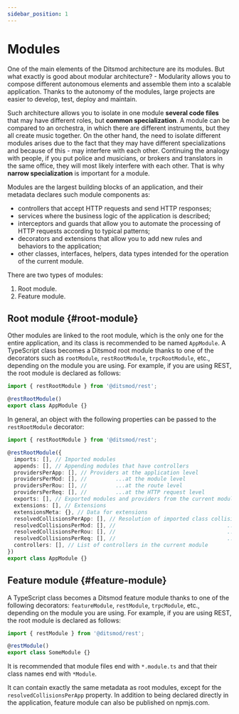 ```yaml
---
sidebar_position: 1
---
```


# Modules

One of the main elements of the Ditsmod architecture are its modules. But what exactly is good about modular architecture? - Modularity allows you to compose different autonomous elements and assemble them into a scalable application. Thanks to the autonomy of the modules, large projects are easier to develop, test, deploy and maintain.

Such architecture allows you to isolate in one module **several code files** that may have different roles, but **common specialization**. A module can be compared to an orchestra, in which there are different instruments, but they all create music together. On the other hand, the need to isolate different modules arises due to the fact that they may have different specializations and because of this - may interfere with each other. Continuing the analogy with people, if you put police and musicians, or brokers and translators in the same office, they will most likely interfere with each other. That is why **narrow specialization** is important for a module.

Modules are the largest building blocks of an application, and their metadata declares such module components as:
- controllers that accept HTTP requests and send HTTP responses;
- services where the business logic of the application is described;
- interceptors and guards that allow you to automate the processing of HTTP requests according to typical patterns;
- decorators and extensions that allow you to add new rules and behaviors to the application;
- other classes, interfaces, helpers, data types intended for the operation of the current module.

There are two types of modules:

1. Root module.
2. Feature module.

## Root module {#root-module}

Other modules are linked to the root module, which is the only one for the entire application, and its class is recommended to be named `AppModule`. A TypeScript class becomes a Ditsmod root module thanks to one of the decorators such as `rootModule`, `restRootModule`, `trpcRootModule`, etc., depending on the module you are using. For example, if you are using REST, the root module is declared as follows:

```ts
import { restRootModule } from '@ditsmod/rest';

@restRootModule()
export class AppModule {}
```

In general, an object with the following properties can be passed to the `restRootModule` decorator:

```ts
import { restRootModule } from '@ditsmod/rest';

@restRootModule({
  imports: [], // Imported modules
  appends: [], // Appending modules that have controllers
  providersPerApp: [], // Providers at the application level
  providersPerMod: [], //         ...at the module level
  providersPerRou: [], //         ...at the route level
  providersPerReq: [], //         ...at the HTTP request level
  exports: [], // Exported modules and providers from the current module
  extensions: [], // Extensions
  extensionsMeta: {}, // Data for extensions
  resolvedCollisionsPerApp: [], // Resolution of imported class collisions at the application level
  resolvedCollisionsPerMod: [], //                                   ...at the module level
  resolvedCollisionsPerRou: [], //                                   ...at the route level
  resolvedCollisionsPerReq: [], //                                   ...at the HTTP request level
  controllers: [], // List of controllers in the current module
})
export class AppModule {}
```

## Feature module {#feature-module}

A TypeScript class becomes a Ditsmod feature module thanks to one of the following decorators: `featureModule`, `restModule`, `trpcModule`, etc., depending on the module you are using. For example, if you are using REST, the root module is declared as follows:

```ts
import { restModule } from '@ditsmod/rest';

@restModule()
export class SomeModule {}
```

It is recommended that module files end with `*.module.ts` and that their class names end with `*Module`.

It can contain exactly the same metadata as root modules, except for the `resolvedCollisionsPerApp` property. In addition to being declared directly in the application, feature module can also be published on npmjs.com.

[1]: https://www.npmjs.com/package/reflect-metadata
